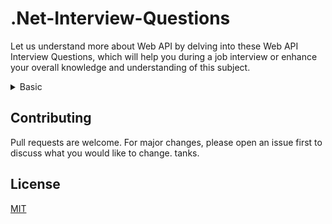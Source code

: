 # .Net-Interview-Questions

Let us understand more about Web API by delving into these Web API Interview Questions, which will help you during a job interview or enhance your overall knowledge and understanding of this subject.


<details>
  <summary >
    Basic    
  </summary>

## 1. What are the main return types supported in Web API?
It does not have any specific data type. It can return data of any type depending upon the business requirement. There are many HTTP methods like GET, POST, PUT, etc., which can return data in different formats depending upon the use case. 
* Void – It will return empty content
* HttpResponseMessage – It will convert the response to an HTTP message.
* IHttpActionResult – internally calls ExecuteAsync to create an HttpResponseMessage
* Other types – You can write the serialized return value into the response body


## 2. How do we limit access to methods with an HTTP verb in Web API?
An attribute has to be added/
* HttpGet
* HttpPost
* HttpDelete
* HttpPut


## 3. How can we register exception filter from the action?
We can register exception filter from action using following code:
```C#
[NotImplExceptionFilter]
public TestCustomer GetMyTestCustomer(int custid)
{
}
```
Or you can register exception filter globally using following code:
```
GlobalConfiguration.Configuration.Filters.Add (new MyTestCustomerStore.NotImplExceptionFilterAttribute());
```
[More Info.](https://learn.microsoft.com/en-us/aspnet/web-api/overview/error-handling/exception-handling)


## 4. How Can assign alias name for ASP.NET Web API Action?
We can give alias name for Web API action same as in case of ASP.NET MVC by using “ActionName” attribute as follows:
```C#
[ActionName("SaveStudentInfo")]
public void UpdateStudent(Student aStudent)
{
}
```
[More Info.](https://learn.microsoft.com/en-us/dotnet/api/system.web.mvc.actionnameattribute?view=aspnet-mvc-5.2)


## 5. What is CORS in Web API?
CORS (Cross-Origin Resource Sharing) is basically a mechanism that allows one to make requests from one website to another website in a browser that is normally not allowed by another policy called SOP (Same Origin Policy). It supports secure cross-origin requests and data transfers among clients or browsers and servers. Here, cross-origin request means requests coming from different origins. CORS simply resolves the same-origin restriction for JavaScript. One can enable CORS for web API using the respective web API package or OWIN middleware. 
</details>

## Contributing

Pull requests are welcome. For major changes, please open an issue first
to discuss what you would like to change. tanks.

## License

[MIT](https://choosealicense.com/licenses/mit/)

